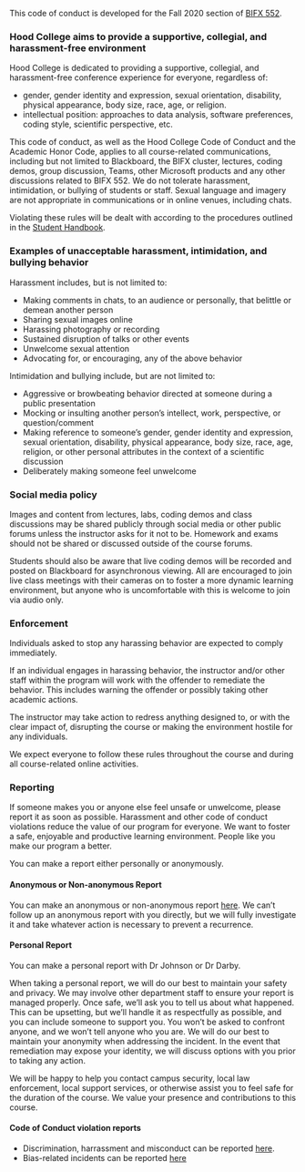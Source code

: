 This code of conduct is developed for the Fall 2020 section of [BIFX
552](https://github.com/BIFXapps/BIFX552).

### Hood College aims to provide a supportive, collegial, and harassment-free environment

Hood College is dedicated to providing a supportive, collegial, and
harassment-free conference experience for everyone, regardless of:

-   gender, gender identity and expression, sexual orientation,
    disability, physical appearance, body size, race, age, or religion.
-   intellectual position: approaches to data analysis, software
    preferences, coding style, scientific perspective, etc.

This code of conduct, as well as the Hood College Code of Conduct and
the Academic Honor Code, applies to all course-related communications,
including but not limited to Blackboard, the BIFX cluster, lectures,
coding demos, group discussion, Teams, other Microsoft products and any
other discussions related to BIFX 552. We do not tolerate harassment,
intimidation, or bullying of students or staff. Sexual language and
imagery are not appropriate in communications or in online venues,
including chats.

Violating these rules will be dealt with according to the procedures
outlined in the [Student
Handbook](https://www.hood.edu/sites/default/files/ResLife/StudentHandbook19-20.pdf).

### Examples of unacceptable harassment, intimidation, and bullying behavior

Harassment includes, but is not limited to:

-   Making comments in chats, to an audience or personally, that
    belittle or demean another person
-   Sharing sexual images online
-   Harassing photography or recording
-   Sustained disruption of talks or other events
-   Unwelcome sexual attention
-   Advocating for, or encouraging, any of the above behavior

Intimidation and bullying include, but are not limited to:

-   Aggressive or browbeating behavior directed at someone during a
    public presentation
-   Mocking or insulting another person’s intellect, work, perspective,
    or question/comment
-   Making reference to someone’s gender, gender identity and
    expression, sexual orientation, disability, physical appearance,
    body size, race, age, religion, or other personal attributes in the
    context of a scientific discussion
-   Deliberately making someone feel unwelcome

### Social media policy

Images and content from lectures, labs, coding demos and class
discussions may be shared publicly through social media or other public
forums unless the instructor asks for it not to be. Homework and exams
should not be shared or discussed outside of the course forums.

Students should also be aware that live coding demos will be recorded
and posted on Blackboard for asynchronous viewing. All are encouraged to
join live class meetings with their cameras on to foster a more dynamic
learning environment, but anyone who is uncomfortable with this is
welcome to join via audio only.

### Enforcement

Individuals asked to stop any harassing behavior are expected to comply
immediately.

If an individual engages in harassing behavior, the instructor and/or
other staff within the program will work with the offender to remediate
the behavior. This includes warning the offender or possibly taking
other academic actions.

The instructor may take action to redress anything designed to, or with
the clear impact of, disrupting the course or making the environment
hostile for any individuals.

We expect everyone to follow these rules throughout the course and
during all course-related online activities.

### Reporting

If someone makes you or anyone else feel unsafe or unwelcome, please
report it as soon as possible. Harassment and other code of conduct
violations reduce the value of our program for everyone. We want to
foster a safe, enjoyable and productive learning environment. People
like you make our program a better.

You can make a report either personally or anonymously.

#### Anonymous or Non-anonymous Report

You can make an anonymous or non-anonymous report
[here](https://www.hood.edu/node/9221). We can’t follow up an anonymous
report with you directly, but we will fully investigate it and take
whatever action is necessary to prevent a recurrence.

#### Personal Report

You can make a personal report with Dr Johnson or Dr Darby.

When taking a personal report, we will do our best to maintain your
safety and privacy. We may involve other department staff to ensure your
report is managed properly. Once safe, we’ll ask you to tell us about
what happened. This can be upsetting, but we’ll handle it as
respectfully as possible, and you can include someone to support you.
You won’t be asked to confront anyone, and we won’t tell anyone who you
are. We will do our best to maintain your anonymity when addressing the
incident. In the event that remediation may expose your identity, we
will discuss options with you prior to taking any action.

We will be happy to help you contact campus security, local law
enforcement, local support services, or otherwise assist you to feel
safe for the duration of the course. We value your presence and
contributions to this course.

#### Code of Conduct violation reports

-   Discrimination, harrassment and misconduct can be reported
    [here](https://www.hood.edu/node/9221).
-   Bias-related incidents can be reported
    [here](https://www.hood.edu/node/12751)
